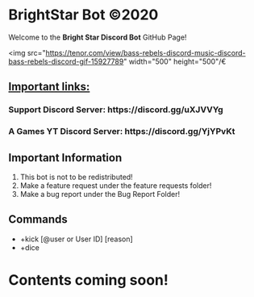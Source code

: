 # BrightStar Bot ©2020
Welcome to the <b>Bright Star Discord Bot</b> GitHub Page!

<img src="https://tenor.com/view/bass-rebels-discord-music-discord-bass-rebels-discord-gif-15927789" width="500" height="500"/€

<h2><u>Important links:</u></h2>
<h3><b>Support Discord Server: https://discord.gg/uXJVVYg </b></h3>

<h3><b> A Games YT Discord Server: https://discord.gg/YjYPvKt </b></h3>


<h2> Important Information </h2>
<ol>
<li>This bot is not to be redistributed!</li>
<li>Make a feature request under the feature requests folder!</li>
<li>Make a bug report under the Bug Report Folder!</li>
</ol>

<h2>Commands</h2>
<ul>
<li>+kick [@user or User ID] [reason]</li>
<li>+dice</li>
</ul>

<h1><b>Contents coming soon!</b></h1>
